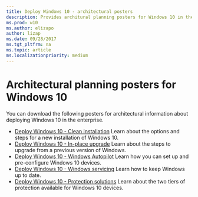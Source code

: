 ```yaml
---
title: Deploy Windows 10 - architectural posters
description: Provides architural planning posters for Windows 10 in the enterprise
ms.prod: w10
ms.author: elizapo
author: lizap
ms.date: 09/28/2017
ms.tgt_pltfrm: na
ms.topic: article
ms.localizationpriority: medium
---
```

# Architectural planning posters for Windows 10

You can download the following posters for architectural information about deploying Windows 10 in the enterprise. 

- [Deploy Windows 10 - Clean installation](https://github.com/MicrosoftDocs/windows-itpro-docs/raw/master/windows/media/ModernSecureDeployment/Deploy-CleanInstallation.pdf)
  Learn about the options and steps for a new installation of Windows 10.
- [Deploy Windows 10 - In-place upgrade](https://github.com/MicrosoftDocs/windows-itpro-docs/raw/master/windows/media/ModernSecureDeployment/Deploy-InplaceUpgrade.pdf)
  Learn about the steps to upgrade from a previous version of Windows.
- [Deploy Windows 10 - Windows Autopilot](https://github.com/MicrosoftDocs/windows-itpro-docs/blob/master/windows/media/ModernSecureDeployment/Deploy-WindowsAutoPilot.pdf)
  Learn how you can set up and pre-configure Windows 10 devices.
- [Deploy Windows 10 - Windows servicing](https://github.com/MicrosoftDocs/windows-itpro-docs/raw/master/windows/media/ModernSecureDeployment/WindowsServicing.pdf)
  Learn how to keep Windows up to date.
- [Deploy Windows 10 - Protection solutions](https://github.com/MicrosoftDocs/windows-itpro-docs/raw/master/windows/media/ModernSecureDeployment/ProtectionSolutions.pdf)
  Learn about the two tiers of protection available for Windows 10 devices.
